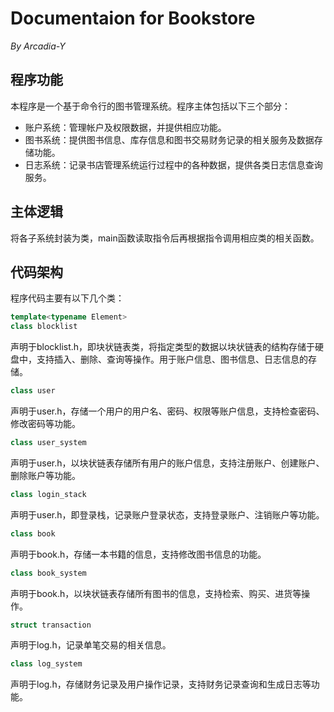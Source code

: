 # Documentaion for Bookstore
_By Arcadia-Y_

## 程序功能
本程序是一个基于命令行的图书管理系统。程序主体包括以下三个部分：
- 账户系统：管理帐户及权限数据，并提供相应功能。
- 图书系统：提供图书信息、库存信息和图书交易财务记录的相关服务及数据存储功能。
- 日志系统：记录书店管理系统运行过程中的各种数据，提供各类日志信息查询服务。
  
## 主体逻辑
将各子系统封装为类，main函数读取指令后再根据指令调用相应类的相关函数。

## 代码架构
程序代码主要有以下几个类：

```cpp
template<typename Element>
class blocklist
```
声明于blocklist.h，即块状链表类，将指定类型的数据以块状链表的结构存储于硬盘中，支持插入、删除、查询等操作。用于账户信息、图书信息、日志信息的存储。
```cpp
class user
```
声明于user.h，存储一个用户的用户名、密码、权限等账户信息，支持检查密码、修改密码等功能。
```cpp
class user_system
```
声明于user.h，以块状链表存储所有用户的账户信息，支持注册账户、创建账户、删除账户等功能。
```cpp
class login_stack
```
声明于user.h，即登录栈，记录账户登录状态，支持登录账户、注销账户等功能。
```cpp
class book
```
声明于book.h，存储一本书籍的信息，支持修改图书信息的功能。
```cpp
class book_system
```
声明于book.h，以块状链表存储所有图书的信息，支持检索、购买、进货等操作。
```cpp
struct transaction
```
声明于log.h，记录单笔交易的相关信息。
```cpp
class log_system
```
声明于log.h，存储财务记录及用户操作记录，支持财务记录查询和生成日志等功能。